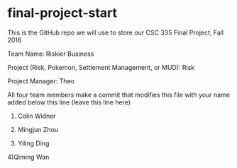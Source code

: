 # final-project-start

This is the GitHub repo we will use to store our CSC 335 Final Project, Fall 2016


Team Name: Riskier Business

Project (Risk, Pokemon, Settlement Management, or MUD): Risk

Project Manager: Theo


All four team members make a commit that modifies this file with your name added below this line (leave this line here)

1) Colin Widner

2) Mingjun Zhou

3) Yiling Ding

4)Qiming Wan
